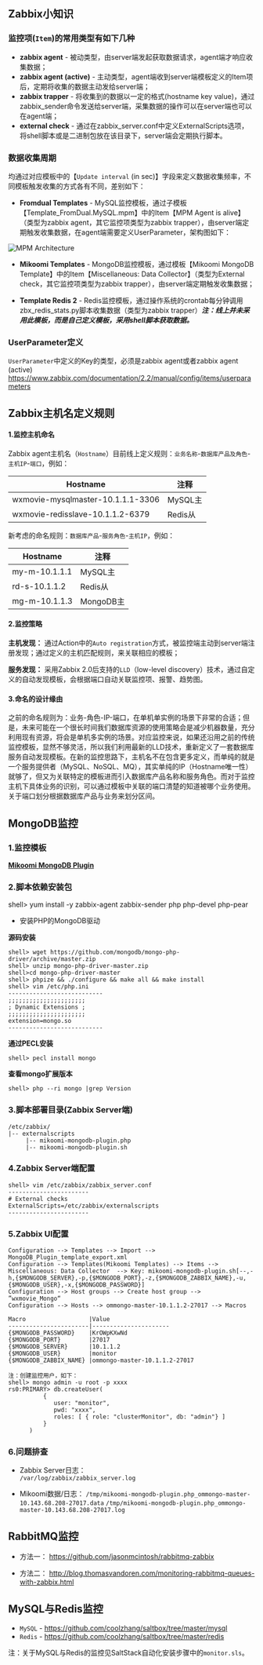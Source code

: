 ## Zabbix小知识

### 监控项(`Item`)的常用类型有如下几种

* **zabbix agent** - 被动类型，由server端发起获取数据请求，agent端才响应收集数据；
* **zabbix agent (active)** - 主动类型，agent端收到server端模板定义的Item项后，定期将收集的数据主动发给server端；
* **zabbix trapper** - 将收集到的数据以一定的格式(hostname key value)，通过zabbix_sender命令发送给server端，采集数据的操作可以在server端也可以在agent端；
* **external check** - 通过在zabbix_server.conf中定义ExternalScripts选项，将shell脚本或是二进制包放在该目录下，server端会定期执行脚本。

### 数据收集周期

均通过对应模板中的【`Update interval` (in sec)】字段来定义数据收集频率，不同模板触发收集的方式各有不同，差别如下：

* **Fromdual Templates** - MySQL监控模板，通过子模板【Template_FromDual.MySQL.mpm】中的Item【MPM Agent is alive】（类型为zabbix agent，其它监控项类型为zabbix trapper），由server端定期触发收集数据，在agent端需要定义UserParameter，架构图如下：

![MPM Architecture](http://www.fromdual.com/sites/default/files/mpm_inst_guide00.png)

* **Mikoomi Templates** - MongoDB监控模板，通过模板【Mikoomi MongoDB Template】中的Item【Miscellaneous: Data Collector】（类型为External check，其它监控项类型为zabbix trapper），由server端定期触发收集数据；

* **Template Redis 2** - Redis监控模板，通过操作系统的crontab每分钟调用zbx_redis_stats.py脚本收集数据（类型为zabbix trapper）***注：线上并未采用此模板，而是自己定义模板，采用shell脚本获取数据。***

### UserParameter定义

`UserParameter`中定义的Key的类型，必须是zabbix agent或者zabbix agent (active)
https://www.zabbix.com/documentation/2.2/manual/config/items/userparameters

## Zabbix主机名定义规则

#### 1.监控主机命名

Zabbix agent主机名（`Hostname`）目前线上定义规则：`业务名称`-`数据库产品及角色`-`主机IP`-`端口`，例如：

Hostname                            |注释
------------------------------------|-----------
wxmovie-mysqlmaster-10.1.1.1-3306   |MySQL主
wxmovie-redisslave-10.1.1.2-6379    |Redis从

新考虑的命名规则：`数据库产品`-`服务角色`-`主机IP`，例如：

Hostname           |注释
-------------------|-----------
my-m-10.1.1.1      |MySQL主
rd-s-10.1.1.2      |Redis从
mg-m-10.1.1.3      |MongoDB主

#### 2.监控策略

**主机发现：** 通过Action中的`Auto registration`方式，被监控端主动到server端注册发现；通过定义的主机匹配规则，来关联相应的模板；

**服务发现：** 采用Zabbix 2.0后支持的`LLD`（low-level discovery）技术，通过自定义的自动发现模板，会根据端口自动关联监控项、报警、趋势图。

#### 3.命名的设计缘由

之前的命名规则为：业务-角色-IP-端口，在单机单实例的场景下非常的合适；但是，未来可能在一个很长时间我们数据库资源的使用策略会是减少机器数量，充分利用现有资源，将会是单机多实例的场景。对应监控来说，如果还沿用之前的传统监控模板，显然不够灵活，所以我们利用最新的LLD技术，重新定义了一套数据库服务自动发现模板。在新的监控思路下，主机名不在包含更多定义，而单纯的就是一个服务提供者（MySQL、NoSQL、MQ），其实单纯的IP（Hostname唯一性）就够了，但又为关联特定的模板进而引入数据库产品名称和服务角色。而对于监控主机下具体业务的识别，可以通过模板中关联的端口清楚的知道被哪个业务使用。关于端口划分根据数据库产品与业务来划分区间。

## MongoDB监控

### 1.监控模板

[**Mikoomi MongoDB Plugin**](https://code.google.com/p/mikoomi/wiki/03)

### 2.脚本依赖安装包
shell> yum install -y zabbix-agent zabbix-sender php php-devel php-pear

* 安装PHP的MongoDB驱动

**源码安装**

```
shell> wget https://github.com/mongodb/mongo-php-driver/archive/master.zip
shell> unzip mongo-php-driver-master.zip
shell>cd mongo-php-driver-master
shell> phpize && ./configure && make all && make install
shell> vim /etc/php.ini
---------------------------
;;;;;;;;;;;;;;;;;;;;;;
; Dynamic Extensions ;
;;;;;;;;;;;;;;;;;;;;;;
extension=mongo.so
---------------------------
```

**通过PECL安装**

```
shell> pecl install mongo
```

**查看mongo扩展版本**

```
shell> php --ri mongo |grep Version
```

### 3.脚本部署目录(Zabbix Server端)

```
/etc/zabbix/
|-- externalscripts
     |-- mikoomi-mongodb-plugin.php
     |-- mikoomi-mongodb-plugin.sh
```

### 4.Zabbix Server端配置

```
shell> vim /etc/zabbix/zabbix_server.conf
-----------------------
# External checks
ExternalScripts=/etc/zabbix/externalscripts
-----------------------
```

### 5.Zabbix UI配置

```
Configuration --> Templates --> Import --> MongoDB_Plugin_template_export.xml
Configuration --> Templates(Mikoomi Templates) --> Items --> Miscellaneous: Data Collector  --> Key: mikoomi-mongodb-plugin.sh[--,-h,{$MONGODB_SERVER},-p,{$MONGODB_PORT},-z,{$MONGODB_ZABBIX_NAME},-u,{$MONGODB_USER},-x,{$MONGODB_PASSWORD}]
Configuration --> Host groups --> Create host group --> ”wxmovie_Mongo“
Configuration --> Hosts --> ommongo-master-10.1.1.2-27017 --> Macros
 
Macro                  |Value
-----------------------|----------------------
{$MONGODB_PASSWORD}    |KrOWpKXwNd
{$MONGODB_PORT}        |27017
{$MONGODB_SERVER}      |10.1.1.2
{$MONGODB_USER}        |monitor
{$MONGODB_ZABBIX_NAME} |ommongo-master-10.1.1.2-27017

注：创建监控用户，如下：
shell> mongo admin -u root -p xxxx
rs0:PRIMARY> db.createUser(
          {
             user: "monitor",
             pwd: "xxxx",
             roles: [ { role: "clusterMonitor", db: "admin"} ]
          }
      )
```

### 6.问题排查

* Zabbix Server日志：  
`/var/log/zabbix/zabbix_server.log`

* Mikoomi数据/日志：
`/tmp/mikoomi-mongodb-plugin.php_ommongo-master-10.143.68.208-27017.data`
`/tmp/mikoomi-mongodb-plugin.php_ommongo-master-10.143.68.208-27017.log`

## RabbitMQ监控

* 方法一：
<https://github.com/jasonmcintosh/rabbitmq-zabbix>

* 方法二：
<http://blog.thomasvandoren.com/monitoring-rabbitmq-queues-with-zabbix.html>

## MySQL与Redis监控

* `MySQL` - <https://github.com/coolzhang/saltbox/tree/master/mysql>
* `Redis` - <https://github.com/coolzhang/saltbox/tree/master/redis>

注：关于MySQL与Redis的监控见SaltStack自动化安装步骤中的`monitor.sls`。
